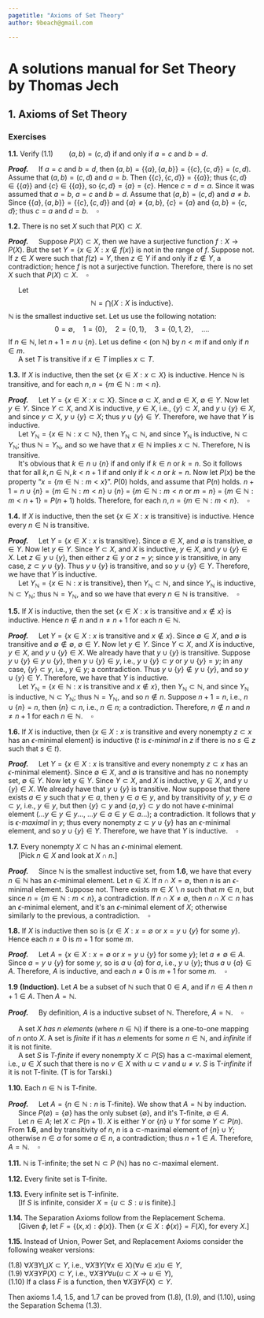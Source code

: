 ```yaml
---
pagetitle: "Axioms of Set Theory"
author: 9beach@gmail.com

---
```


# A solutions manual for Set Theory by Thomas Jech
## 1. Axioms of Set Theory
### Exercises

**1.1.** Verify (1.1)$\qquad(a, b) = (c, d)$ if and only if $a = c$ and
$b = d$.

**_Proof._**&nbsp;$\quad$If $a=c$ and $b=d$, then $(a,b)=\{\{a\},\{a,b\}
\}=\{\{c\},\{c,d\}\}=(c,d)$. Assume that $(a,b)=(c,d)$ and $a=b$. Then
$\{\{c\},\{c,d\}\}=\{\{a\}\}$; thus $\{c,d\}\in\{\{a\}\}$ and
$\{c\}\in\{\{a\}\}$, so $\{c,d\}=\{a\}=\{c\}$. Hence $c=d=a$. Since it was
assumed that $a=b$, $a=c$ and $b=d$. Assume that $(a,b)=(c,d)$ and $a \neq b$.
Since $\{\{a\},\{a,b\}\}=\{\{c\},\{c,d\}\}$ and $\{a\} \neq \{a,b\}$,
$\{c\} = \{a\}$ and $\{a,b\} = \{c,d\}$; thus $c=a$ and $d=b$.$\quad\square$

**1.2.** There is no set $X$ such that $P(X) \subset X$.

**_Proof._**&nbsp;$\quad$Suppose $P(X) \subset X$, then we have a
surjective function $f : X \to P(X)$. But the set $Y = \{x\in X : x\notin
f(x) \}$ is not in the range of $f$. Suppose not. If $z\in X$ were such
that $f(z)=Y$, then $z\in Y$ if and only if $z \notin Y$, a contradiction;
hence $f$ is not a surjective function. Therefore, there is no set $X$ such
that $P(X) \subset X$.$\quad\square$

&nbsp;$\quad$Let
$$
\mathbb{N} = \bigcap\{X : X \text{ is inductive}\}.
$$
$\mathbb{N}$ is the smallest inductive set. Let us use the following notation:
$$
0 = \emptyset,\quad 1 = \{0\},\quad 2 = \{0, 1\},\quad 3 = \{0, 1, 2\},\quad
....
$$
If $n \in \mathbb{N}$, let $n + 1 = n \cup \{n\}$. Let us define $<$ (on
$\mathbb{N}$) by $n < m$ if and only if $n \in m$.\
&nbsp;$\quad$A set $T$ is transitive if $x\in T$ implies $x\subset T$.

**1.3.** If $X$ is inductive, then the set $\{x \in X : x \subset X\}$ is
inductive. Hence $\mathbb{N}$ is transitive, and for each $n, n=\{m\in
\mathbb{N} :m<n\}$.

**_Proof._**&nbsp;$\quad$Let $Y = \{x \in X : x \subset X\}$. Since
$\emptyset \subset X$, and $\emptyset \in X$, $\emptyset \in Y$. Now let
$y \in Y$. Since $Y \subset X$, and $X$ is inductive, $y \in X$, i.e.,
$\{y\} \subset X$, and $y \cup \{y\} \in X$, and since $y \subset X$, $y
\cup \{y\} \subset X$; thus $y \cup \{y\} \in Y$. Therefore, we have
that $Y$ is inductive.\
&nbsp;$\quad$Let $Y_\mathbb{N} = \{x \in \mathbb{N} : x \subset
\mathbb{N}\}$, then $Y_\mathbb{N} \subset \mathbb{N}$, and since
$Y_\mathbb{N}$ is inductive, $\mathbb{N} \subset Y_\mathbb{N}$; thus
$\mathbb{N} = Y_\mathbb{N}$, and so we have that $x\in \mathbb{N}$ implies
$x\subset \mathbb{N}$. Therefore, $\mathbb{N}$ is transitive.\
&nbsp;$\quad$It's obvious that $k \in n \cup \{n\}$ if and only if $k
\in n$ or $k = n$. So it follows that for all $k, n \in \mathbb{N}, k< n + 1$
if and only if $k< n$ or $k = n$. Now let $P(x)$ be the property “$x = \{m
\in \mathbb{N} : m < x\}$”. $P(0)$ holds, and assume that $P(n)$ holds.
$n + 1 = n \cup \{n\} = \{m \in \mathbb{N} : m < n\} \cup \{n\}$ $=$ $\{m
\in \mathbb{N} : m < n \text{ or } m = n\}$ $=$ $\{m \in \mathbb{N} :
m < n + 1\} = P(n+1)$ holds. Therefore, for each $n, n=\{m\in \mathbb{N}
:m<n\}$.$\quad\square$

**1.4.** If $X$ is inductive, then the set $\{x \in X : x \text{ is
transitive}\}$ is inductive. Hence every $n \in \mathbb{N}$ is transitive.

**_Proof._**&nbsp;$\quad$Let $Y = \{x \in X : x \text{ is transitive}\}$.
Since $\emptyset \in X$, and $\emptyset$ is transitive, $\emptyset \in Y$.
Now let $y \in Y$. Since $Y \subset X$, and $X$ is inductive, $y \in X$,
and $y \cup \{y\} \in X$. Let $z \in y \cup \{y\}$, then either $z \in y$ or
$z = y$; since $y$ is transitive, in any case, $z \subset y \cup \{y\}$. Thus
$y \cup \{y\}$ is transitive, and so $y \cup \{y\} \in Y$. Therefore, we have
that $Y$ is inductive.\
&nbsp;$\quad$Let $Y_\mathbb{N} = \{x \in \mathbb{N} : x \text{ is
transitive}\}$, then $Y_\mathbb{N} \subset \mathbb{N}$, and since
$Y_\mathbb{N}$ is inductive, $\mathbb{N} \subset Y_\mathbb{N}$; thus
$\mathbb{N} = Y_\mathbb{N}$, and so we have that every $n \in \mathbb{N}$ is
transitive.$\quad\square$

**1.5.** If $X$ is inductive, then the set $\{x \in X : x$ is transitive
and $x \notin x\}$ is inductive. Hence $n \notin n$ and $n \ne n + 1$ for
each $n \in \mathbb{N}$.

**_Proof._**&nbsp;$\quad$Let $Y = \{x \in X : x$ is transitive and $x
\notin x\}$. Since $\emptyset \in X$, and $\emptyset$ is transitive and
$\emptyset \notin \emptyset$, $\emptyset \in Y$. Now let $y \in Y$. Since
$Y \subset X$, and $X$ is inductive, $y \in X$, and $y \cup \{y\} \in X$. We
already have that $y \cup \{y\}$ is transitive. Suppose $y \cup \{y\} \in y
\cup \{y\}$, then $y \cup \{y\} \in y$, i.e., $y \cup \{y\} \subset y$ or $y
\cup \{y\} = y$; in any case, $\{y\} \subset y$, i.e., $y \in y$; a
contradiction. Thus $y \cup \{y\} \notin y \cup \{y\}$, and so $y \cup \{y\}
\in Y$. Therefore, we have that $Y$ is inductive.\
&nbsp;$\quad$Let $Y_\mathbb{N} = \{x \in \mathbb{N} : x \text{ is
transitive and } x \notin x\}$, then $Y_\mathbb{N} \subset \mathbb{N}$, and
since $Y_\mathbb{N}$ is inductive, $\mathbb{N} \subset Y_\mathbb{N}$; thus
$\mathbb{N} = Y_\mathbb{N}$, and so $n \notin n$. Suppose $n+1=n$, i.e.,
$n\cup\{n\} = n$, then $\{n\}\subset n$, i.e., $n\in n$; a contradiction.
Therefore, $n \notin n$ and $n \ne n + 1$ for each $n \in \mathbb
{N}$.$\quad\square$

**1.6.** If $X$ is inductive, then $\{x \in X:x$ is transitive and every
nonempty $z \subset x$ has an $\epsilon$-minimal $\text{element}\}$ is inductive
($t$ is $\epsilon$-_minimal_ in $z$ if there is no $s \in z$ such that $s
\in t$).

**_Proof._**&nbsp;$\quad$Let $Y = \{x \in X : x$ is transitive and every
nonempty $z \subset x$ has an $\epsilon$-minimal $\text{element}\}$. Since
$\emptyset \in X$, and $\emptyset$ is transitive and has no nonempty set,
$\emptyset \in Y$. Now let $y \in Y$. Since $Y \subset X$, and $X$ is
inductive, $y \in X$, and $y \cup \{y\} \in X$. We already have that $y
\cup \{y\}$ is transitive. Now suppose that there exists $a \in y$ such that
$y \in a$, then $y \in a \in y$, and by transitivity of $y$, $y \in a \subset
y$, i.e., $y \in y$, but then $\{y\} \subset y$ and $\{a, y\} \subset y$ do
not have $\epsilon$-minimal element ($... y \in y \in y ...$, $...y \in a \in
y \in a...$); a contradiction. It follows that $y$ is $\epsilon$-_maximal_
in $y$; thus every nonempty $z \subset y \cup \{y\}$ has an $\epsilon$-minimal
element, and so $y \cup \{y\} \in Y$. Therefore, we have that $Y$ is
inductive.$\quad\square$

**1.7.** Every nonempty $X \subset \mathbb{N}$ has an $\epsilon$-minimal
element.\
&nbsp;$\quad$[Pick $n \in X$ and look at $X \cap n$.]

**_Proof._**&nbsp;$\quad$Since $\mathbb{N}$ is the smallest inductive
set, from **1.6**, we have that every $n \in \mathbb{N}$ has an
$\epsilon$-minimal element. Let $n \in X$. If $n \cap X = \emptyset$, then
$n$ is an $\epsilon$-minimal element. Suppose not. There exists $m \in X
\smallsetminus n$ such that $m \in n$, but since $n=\{m\in \mathbb{N}:
m<n\}$, a contradiction. If $n \cap X \neq \emptyset$, then $n \cap X \subset
n$ has an $\epsilon$-minimal element, and it's an $\epsilon$-minimal element
of $X$; otherwise similarly to the previous, a contradiction.$\quad\square$

**1.8.** If $X$ is inductive then so is $\{x\in X:x=\emptyset$ or $x=y\cup
\{y\}$ for some $y\}$. Hence each $n \ne 0$ is $m + 1$ for some $m$.

**_Proof._**&nbsp;$\quad$Let $A = \{x\in X:x=\emptyset \text{ or }x=
y\cup \{y\}$ for some $y \}$; let $a \neq \emptyset \in A$. Since $a = y\cup
\{y\}$ for some $y$, so is $a \cup \{a\}$ for $a$, i.e., $y\cup \{y\}$; thus $a \cup
\{a\} \in A$. Therefore, $A$ is inductive, and each $n \ne 0$ is $m + 1$
for some $m$.$\quad\square$

**1.9** **(Induction).** Let $A$ be a subset of $\mathbb{N}$ such that $0
\in A$, and if $n \in A$ then $n+1\in A$. Then $A=\mathbb{N}$.

**_Proof._**&nbsp;$\quad$By definition, $A$ is a inductive subset of
$\mathbb{N}$. Therefore, $A = \mathbb{N}$.$\quad\square$

&nbsp;$\quad$A set $X$ _has $n$ elements_ (where $n \in \mathbb{N}$) if there
is a one-to-one mapping of $n$ onto $X$. A set is _finite_ if it has $n$
elements for some $n \in \mathbb{N}$, and _infinite_ if it is not finite.\
&nbsp;$\quad$A set $S$ is _T-finite_ if every nonempty $X \subset P (S)$ has a
$\subset$-maximal element, i.e., $u \in X$ such that there is no $v \in X$ with $u \subset v$
and $u \ne v$. $S$ is T-_infinite_ if it is not T-finite. (T is for Tarski.)

**1.10.** Each $n \in \mathbb{N}$ is T-finite.

**_Proof._**&nbsp;$\quad$Let $A = \{n \in \mathbb{N} : n \text{ is
T-finite}\}$. We show that $A = \mathbb{N}$ by induction.\
&nbsp;$\quad$Since $P(\emptyset) = \{\emptyset\}$ has the only subset
$\{\emptyset\}$, and it's T-finite, $\emptyset \in A$.\
&nbsp;$\quad$Let $n \in A$; let $X \subset P(n + 1)$. $X$ is either $Y$ or
$\{n\} \cup Y$ for some $Y \subset P(n)$. From **1.6**, and by transitivity
of $n$, $n$ is a $\subset$-maximal element of $\{n\} \cup Y$; otherwise
$n \in a$ for some $a \in n$, a contradiction; thus $n+1\in A$.
Therefore, $A = \mathbb{N}$.$\quad\square$

**1.11.** $\mathbb{N}$ is T-infinite; the set $\mathbb{N} \subset P$
($\mathbb{N}$) has no $\subset$-maximal element.

**1.12.** Every finite set is T-finite.

**1.13.** Every infinite set is T-infinite.\
&nbsp;$\quad$[If $S$ is infinite, consider $X = \{u \subset S : u\text{
is finite}\}$.]

**1.14.** The Separation Axioms follow from the Replacement Schema.\
&nbsp;$\quad$[Given $\phi$, let $F = \{(x,x) : \phi (x)\}$. Then $\{x
\in X : \phi (x)\} = F(X)$, for every $X$.]

**1.15.** Instead of Union, Power Set, and Replacement Axioms consider the
following weaker versions:

(1.8) $\forall X\exists Y\bigcup X \subset Y$, i.e., $\forall X\exists Y
(\forall x\in X)(\forall u\in x)u\in Y$,\
(1.9) $\forall X\exists Y P(X)\subset Y$, i.e., $\forall X\exists Y \forall
u(u\subset X\to u\in Y)$,\
(1.10) If a class $F$ is a function, then $\forall X\exists Y F(X)\subset Y$.

Then axioms 1.4, 1.5, and 1.7 can be proved from (1.8), (1.9), and (1.10),
using the Separation Schema (1.3).
